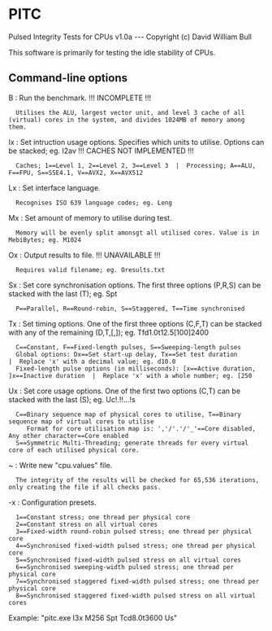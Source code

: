 # PITC
Pulsed Integrity Tests for CPUs v1.0a   ---   Copyright (c) David William Bull


This software is primarily for testing the idle stability of CPUs.


Command-line options
--------------------
 B  : Run the benchmark. !!! INCOMPLETE !!!
 
      Utilises the ALU, largest vector unit, and level 3 cache of all (virtual) cores in the system, and divides 1024MB of memory among them.      
 Ix : Set intruction usage options. Specifies which units to utilise. Options can be stacked; eg. I2av !!! CACHES NOT IMPLEMENTED !!!
 
      Caches; 1==Level 1, 2==Level 2, 3==Level 3  |  Processing; A==ALU, F==FPU, S==SSE4.1, V==AVX2, X==AVX512      
 Lx : Set interface language.
 
      Recognises ISO 639 language codes; eg. Leng
 Mx : Set amount of memory to utilise during test.
 
      Memory will be evenly split amonsgt all utilised cores. Value is in MebiBytes; eg. M1024      
 Ox : Output results to file. !!! UNAVAILABLE !!!
 
      Requires valid filename; eg. Oresults.txt      
 Sx : Set core synchronisation options. The first three options (P,R,S) can be stacked with the last (T); eg. Spt
 
      P==Parallel, R==Round-robin, S==Staggered, T==Time synchronised      
 Tx : Set timing options. One of the first three options (C,F,T) can be stacked with any of the remaining (D,T,[,]); eg. Tfd1.0t12.5[100]2400
 
      C==Constant, F==Fixed-length pulses, S==Sweeping-length pulses      
      Global options: Dx==Set start-up delay, Tx==Set test duration                             |  Replace 'x' with a decimal value; eg. d10.0      
      Fixed-length pulse options (in milliseconds): [x==Active duration, ]x==Inactive duration  |  Replace 'x' with a whole number; eg. [250      
 Ux : Set core usage options. One of the first two options (C,T) can be stacked with the last (S); eg. Uc!.!!...!s
 
      C==Binary sequence map of physical cores to utilise, T==Binary sequence map of virtual cores to utilise      
         Format for core utilisation map is: ','/'.'/'_'==Core disabled, Any other character==Core enabled         
      S==Symmetric Multi-Threading; generate threads for every virtual core of each utilised physical core.      
 ~  : Write new "cpu.values" file.
 
      The integrity of the results will be checked for 65,536 iterations, only creating the file if all checks pass.      
 -x : Configuration presets.
 
      1==Constant stress; one thread per physical core      
      2==Constant stress on all virtual cores      
      3==Fixed-width round-robin pulsed stress; one thread per physical core      
      4==Synchronised fixed-width pulsed stress; one thread per physical core      
      5==Synchronised fixed-width pulsed stress on all virtual cores      
      6==Synchronised sweeping-width pulsed stress; one thread per physical core      
      7==Synchronised staggered fixed-width pulsed stress; one thread per physical core      
      8==Synchronised staggered fixed-width pulsed stress on all virtual cores


Example: "pitc.exe I3x M256 Spt Tcd8.0t3600 Us"
